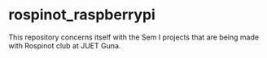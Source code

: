 # rospinot_raspberrypi
This repository concerns itself with the Sem I projects that are being made with Rospinot club at JUET Guna.
